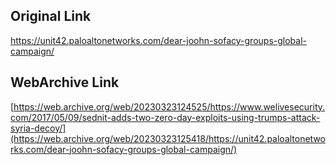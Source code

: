 ## Original Link

https://unit42.paloaltonetworks.com/dear-joohn-sofacy-groups-global-campaign/

##  WebArchive Link

[https://web.archive.org/web/20230323124525/https://www.welivesecurity.com/2017/05/09/sednit-adds-two-zero-day-exploits-using-trumps-attack-syria-decoy/](https://web.archive.org/web/20230323125418/https://unit42.paloaltonetworks.com/dear-joohn-sofacy-groups-global-campaign/)

